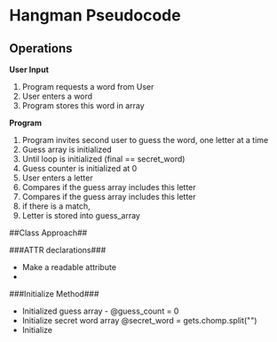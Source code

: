 # Hangman Pseudocode

## Operations
**User Input**
1. Program requests a word from User
2. User enters a word
3. Program stores this word in array

**Program**
1. Program invites second user to guess the word, one letter at a time
2. Guess array is initialized
3. Until loop is initialized (final == secret_word)
4. Guess counter is initialized at 0
5. User enters a letter
6. Compares if the guess array includes this letter
7. Compares if the guess array includes this letter
8. if there is a match,  
9. Letter is stored into guess_array

##Class Approach##

###ATTR declarations###
* Make a readable attribute
*

###Initialize Method###
* Initialized guess array - @guess_count = 0
* Initialize secret word array @secret_word = gets.chomp.split("")
* Initialize 

